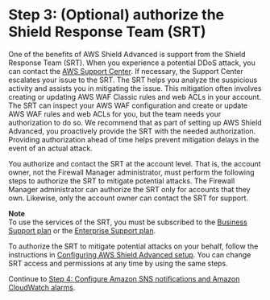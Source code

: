 # Step 3: \(Optional\) authorize the Shield Response Team \(SRT\)<a name="get-started-fms-shield-authorize-DRT"></a>

One of the benefits of AWS Shield Advanced is support from the Shield Response Team \(SRT\)\. When you experience a potential DDoS attack, you can contact the [AWS Support Center](https://console.aws.amazon.com/support/home#/)\. If necessary, the Support Center escalates your issue to the SRT\. The SRT helps you analyze the suspicious activity and assists you in mitigating the issue\. This mitigation often involves creating or updating AWS WAF Classic rules and web ACLs in your account\. The SRT can inspect your AWS WAF configuration and create or update AWS WAF rules and web ACLs for you, but the team needs your authorization to do so\. We recommend that as part of setting up AWS Shield Advanced, you proactively provide the SRT with the needed authorization\. Providing authorization ahead of time helps prevent mitigation delays in the event of an actual attack\. 

You authorize and contact the SRT at the account level\. That is, the account owner, not the Firewall Manager administrator, must perform the following steps to authorize the SRT to mitigate potential attacks\. The Firewall Manager administrator can authorize the SRT only for accounts that they own\. Likewise, only the account owner can contact the SRT for support\.

**Note**  
To use the services of the SRT, you must be subscribed to the [Business Support plan](https://aws.amazon.com/premiumsupport/business-support/) or the [Enterprise Support plan](https://aws.amazon.com/premiumsupport/enterprise-support/)\.

To authorize the SRT to mitigate potential attacks on your behalf, follow the instructions in [Configuring AWS Shield Advanced setup](ddos-edit-drt.md)\. You can change SRT access and permissions at any time by using the same steps\.

Continue to [Step 4: Configure Amazon SNS notifications and Amazon CloudWatch alarms](get-started-fms-shield-cloudwatch.md)\.